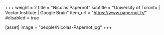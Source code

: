 +++
weight = 2
title = "Nicolas Papernot"
subtitle = "University of Toronto | Vector Institute | Google Brain"
item_url = "https://www.papernot.fr/"
#disabled = true

[asset]
  image = "people/Nicolas-Papernot.jpg"
+++